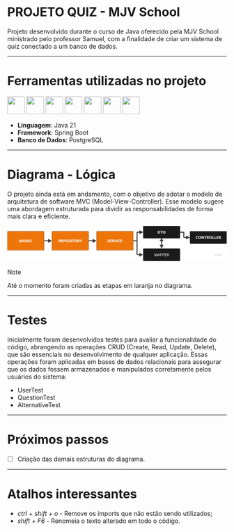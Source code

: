 # PROJETO QUIZ - MJV School #

Projeto desenvolvido durante o curso de Java oferecido pela MJV School ministrado pelo professor Samuel, com a finalidade de criar um sistema de quiz 
conectado a um banco de dados. 

-----------------------------------------
# Ferramentas utilizadas no projeto #

<img loading="lazy" src="https://cdn.jsdelivr.net/gh/devicons/devicon/icons/java/java-original.svg" width="40" height="40"/>    <img loading="lazy" src="https://cdn.jsdelivr.net/gh/devicons/devicon@latest/icons/dbeaver/dbeaver-original.svg" width="40" height="40"/>    <img loading="lazy" src="https://cdn.jsdelivr.net/gh/devicons/devicon@latest/icons/intellij/intellij-original.svg" width="40" height="40"/>    <img loading="lazy" src="https://cdn.jsdelivr.net/gh/devicons/devicon@latest/icons/postgresql/postgresql-plain-wordmark.svg" width="40" height="40"/>    <img loading="lazy" src="https://cdn.jsdelivr.net/gh/devicons/devicon@latest/icons/spring/spring-original.svg" width="40" height="40"/>    <img loading="lazy" src="https://cdn.jsdelivr.net/gh/devicons/devicon@latest/icons/git/git-original-wordmark.svg" width="40" height="40"/>    <img loading="lazy" src="https://cdn.jsdelivr.net/gh/devicons/devicon@latest/icons/github/github-original.svg" width="40" height="40"/>

- **Linguagem**: Java 21
- **Framework**: Spring Boot
- **Banco de Dados**: PostgreSQL

------------------------------------------

# Diagrama - Lógica # 

O projeto ainda está em andamento, com o objetivo de adotar o modelo de arquitetura de software MVC (Model-View-Controller). Esse modelo sugere uma abordagem estruturada para dividir as responsabilidades de forma mais clara e eficiente.

![img_3.png](img_3.png)

> [!NOTE]
> Até o momento foram criadas as etapas em laranja no diagrama.

------------------------------------------

# Testes #

Inicialmente foram desenvolvidos testes para avaliar a funcionalidade do código, abrangendo as operações CRUD (Create, Read, Update, Delete), que são essenciais no desenvolvimento de qualquer aplicação. Essas operações foram aplicadas em bases de dados relacionais para assegurar que os dados fossem armazenados e manipulados corretamente pelos usuários do sistema:

- UserTest
- QuestionTest
- AlternativeTest

------------------------------------------

# Próximos passos #

- [ ] Criação das demais estruturas do diagrama.

------------------------------------------

# Atalhos interessantes #

- _ctrl + shift + o_ - Remove os imports que não estão sendo utilizados;
- _shift + F6_ - Renomeia o texto alterado em todo o código.
